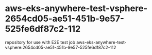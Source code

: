 # aws-eks-anywhere-test-vsphere-2654cd05-ae51-451b-9e57-525fe6df87c2-112
repository for use with E2E test job aws-eks-anywhere-test-vsphere:2654cd05-ae51-451b-9e57-525fe6df87c2-112
